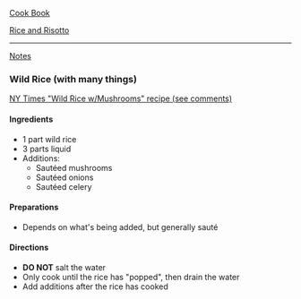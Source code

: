 [Cook Book]()  

[Rice and Risotto]()  

-----  

[Notes]()  

### Wild Rice (with many things)  

[NY Times "Wild Rice w/Mushrooms" recipe (see comments)](https://cooking.nytimes.com/recipes/1016894-wild-rice-with-mushrooms)  

#### Ingredients  

* 1 part wild rice  
* 3 parts liquid  
* Additions:  
  * Sautéed mushrooms  
  * Sautéed onions  
  * Sautéed celery  

#### Preparations  

* Depends on what's being added, but generally sauté  

#### Directions  

* **DO NOT** salt the water  
* Only cook until the rice has "popped", then drain the water  
* Add additions after the rice has cooked  

